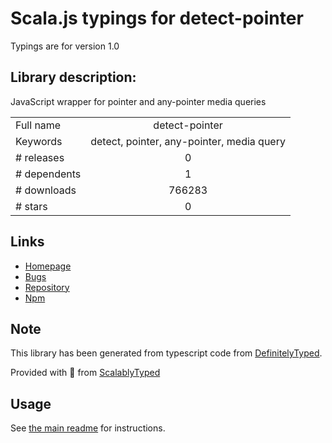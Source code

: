 
# Scala.js typings for detect-pointer

Typings are for version 1.0

## Library description:
JavaScript wrapper for pointer and any-pointer media queries

|                    |                 |
| ------------------ | :-------------: |
| Full name          | detect-pointer |
| Keywords           | detect, pointer, any-pointer, media query |
| # releases         | 0 |
| # dependents       | 1 |
| # downloads        | 766283 |
| # stars            | 0 |

## Links
- [Homepage](https://github.com/rafrex/detect-pointer#readme)
- [Bugs](https://github.com/rafrex/detect-pointer/issues)
- [Repository](https://github.com/rafrex/detect-pointer)
- [Npm](https://www.npmjs.com/package/detect-pointer)
    


## Note
This library has been generated from typescript code from [DefinitelyTyped](https://definitelytyped.org).

Provided with :purple_heart: from [ScalablyTyped](https://github.com/oyvindberg/ScalablyTyped)

## Usage
See [the main readme](../../readme.md) for instructions.


